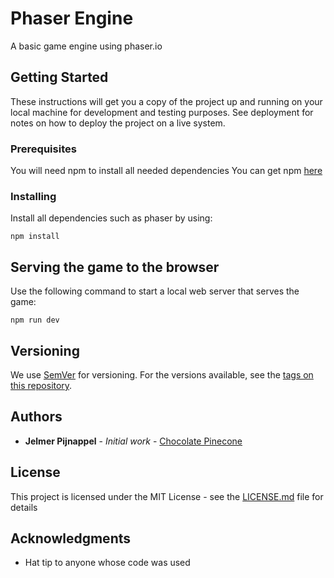 # Phaser Engine

A basic game engine using phaser.io

## Getting Started

These instructions will get you a copy of the project up and running on your local machine for development and testing purposes. See deployment for notes on how to deploy the project on a live system.

### Prerequisites

You will need npm to install all needed dependencies
You can get npm [here](https://www.npmjs.com/get-npm)

### Installing

Install all dependencies such as phaser by using:
```
npm install
```

## Serving the game to the browser

Use the following command to start a local web server that serves the game:
```
npm run dev
```

## Versioning

We use [SemVer](http://semver.org/) for versioning. For the versions available, see the [tags on this repository](https://github.com/PijnappelJ/phaser-engine/tags). 

## Authors

* **Jelmer Pijnappel** - *Initial work* - [Chocolate Pinecone](http://chocolatepinecone.github.io/Website)

## License

This project is licensed under the MIT License - see the [LICENSE.md](LICENSE.md) file for details

## Acknowledgments

* Hat tip to anyone whose code was used